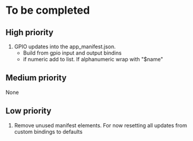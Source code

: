 # To be completed


## High priority

1. GPIO updates into the app_manifest.json. 
    - Build from gpio input and output bindins
    - if numeric add to list. If alphanumeric wrap with "$name"

## Medium priority

None


## Low priority

1. Remove unused manifest elements. For now resetting all updates from custom bindings to defaults

